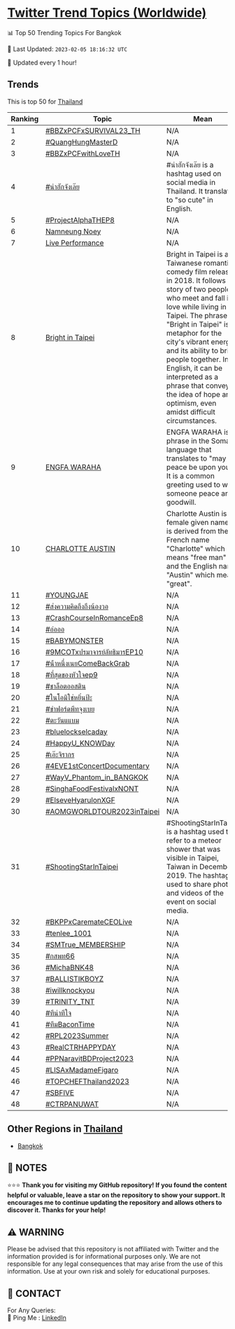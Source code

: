 [Twitter Trend Topics (Worldwide)](https://github.com/ErcinDedeoglu/Twitter-Trend-Topics)
==========


📊 Top 50 Trending Topics For Bangkok

📆 Last Updated: `2023-02-05 18:16:32 UTC`

🔧 Updated every 1 hour!


## Trends

This is top 50 for [Thailand](</Thailand>)

| Ranking | Topic | Mean |
| ------- | ------------ | ------------ |
| 1 | [#BBZxPCFxSURVIVAL23_TH](http://twitter.com/search?q=%23BBZxPCFxSURVIVAL23_TH) | N/A |
| 2 | [#QuangHungMasterD](http://twitter.com/search?q=%23QuangHungMasterD) | N/A |
| 3 | [#BBZxPCFwithLoveTH](http://twitter.com/search?q=%23BBZxPCFwithLoveTH) | N/A |
| 4 | [#น่าฮักจังเล๊ย](http://twitter.com/search?q=%23%e0%b8%99%e0%b9%88%e0%b8%b2%e0%b8%ae%e0%b8%b1%e0%b8%81%e0%b8%88%e0%b8%b1%e0%b8%87%e0%b9%80%e0%b8%a5%e0%b9%8a%e0%b8%a2) | #น่าฮักจังเล๊ย is a hashtag used on social media in Thailand. It translates to "so cute" in English. |
| 5 | [#ProjectAlphaTHEP8](http://twitter.com/search?q=%23ProjectAlphaTHEP8) | N/A |
| 6 | [Namneung Noey](http://twitter.com/search?q=Namneung+Noey) | N/A |
| 7 | [Live Performance](http://twitter.com/search?q=Live+Performance) | N/A |
| 8 | [Bright in Taipei](http://twitter.com/search?q=Bright+in+Taipei) | Bright in Taipei is a Taiwanese romantic comedy film released in 2018. It follows the story of two people who meet and fall in love while living in Taipei. The phrase "Bright in Taipei" is a metaphor for the city's vibrant energy and its ability to bring people together. In English, it can be interpreted as a phrase that conveys the idea of hope and optimism, even amidst difficult circumstances. |
| 9 | [ENGFA WARAHA](http://twitter.com/search?q=ENGFA+WARAHA) | ENGFA WARAHA is a phrase in the Somali language that translates to "may peace be upon you." It is a common greeting used to wish someone peace and goodwill. |
| 10 | [CHARLOTTE AUSTIN](http://twitter.com/search?q=CHARLOTTE+AUSTIN) | Charlotte Austin is a female given name. It is derived from the French name "Charlotte" which means "free man" and the English name "Austin" which means "great". |
| 11 | [#YOUNGJAE](http://twitter.com/search?q=%23YOUNGJAE) | N/A |
| 12 | [#ส่งความคิดถึงถึงน้องวอ](http://twitter.com/search?q=%23%e0%b8%aa%e0%b9%88%e0%b8%87%e0%b8%84%e0%b8%a7%e0%b8%b2%e0%b8%a1%e0%b8%84%e0%b8%b4%e0%b8%94%e0%b8%96%e0%b8%b6%e0%b8%87%e0%b8%96%e0%b8%b6%e0%b8%87%e0%b8%99%e0%b9%89%e0%b8%ad%e0%b8%87%e0%b8%a7%e0%b8%ad) | N/A |
| 13 | [#CrashCourseInRomanceEp8](http://twitter.com/search?q=%23CrashCourseInRomanceEp8) | N/A |
| 14 | [#อ๋อออ](http://twitter.com/search?q=%23%e0%b8%ad%e0%b9%8b%e0%b8%ad%e0%b8%ad%e0%b8%ad) | N/A |
| 15 | [#BABYMONSTER](http://twitter.com/search?q=%23BABYMONSTER) | N/A |
| 16 | [#9MCOTxปรมาจารย์ลัทธิมารEP10](http://twitter.com/search?q=%239MCOTx%e0%b8%9b%e0%b8%a3%e0%b8%a1%e0%b8%b2%e0%b8%88%e0%b8%b2%e0%b8%a3%e0%b8%a2%e0%b9%8c%e0%b8%a5%e0%b8%b1%e0%b8%97%e0%b8%98%e0%b8%b4%e0%b8%a1%e0%b8%b2%e0%b8%a3EP10) | N/A |
| 17 | [#น้ําหนึ่งเนยComeBackGrab](http://twitter.com/search?q=%23%e0%b8%99%e0%b9%89%e0%b9%8d%e0%b8%b2%e0%b8%ab%e0%b8%99%e0%b8%b6%e0%b9%88%e0%b8%87%e0%b9%80%e0%b8%99%e0%b8%a2ComeBackGrab) | N/A |
| 18 | [#ที่สุดของหัวใจep9](http://twitter.com/search?q=%23%e0%b8%97%e0%b8%b5%e0%b9%88%e0%b8%aa%e0%b8%b8%e0%b8%94%e0%b8%82%e0%b8%ad%e0%b8%87%e0%b8%ab%e0%b8%b1%e0%b8%a7%e0%b9%83%e0%b8%88ep9) | N/A |
| 19 | [#ชาล็อตออสติน](http://twitter.com/search?q=%23%e0%b8%8a%e0%b8%b2%e0%b8%a5%e0%b9%87%e0%b8%ad%e0%b8%95%e0%b8%ad%e0%b8%ad%e0%b8%aa%e0%b8%95%e0%b8%b4%e0%b8%99) | N/A |
| 20 | [#ในโอมิใช่หยิ่นป้ะ](http://twitter.com/search?q=%23%e0%b9%83%e0%b8%99%e0%b9%82%e0%b8%ad%e0%b8%a1%e0%b8%b4%e0%b9%83%e0%b8%8a%e0%b9%88%e0%b8%ab%e0%b8%a2%e0%b8%b4%e0%b9%88%e0%b8%99%e0%b8%9b%e0%b9%89%e0%b8%b0) | N/A |
| 21 | [#ขําฟอร์ดพีทจุงเบย](http://twitter.com/search?q=%23%e0%b8%82%e0%b9%8d%e0%b8%b2%e0%b8%9f%e0%b8%ad%e0%b8%a3%e0%b9%8c%e0%b8%94%e0%b8%9e%e0%b8%b5%e0%b8%97%e0%b8%88%e0%b8%b8%e0%b8%87%e0%b9%80%e0%b8%9a%e0%b8%a2) | N/A |
| 22 | [#ตะวันแแบม](http://twitter.com/search?q=%23%e0%b8%95%e0%b8%b0%e0%b8%a7%e0%b8%b1%e0%b8%99%e0%b9%81%e0%b9%81%e0%b8%9a%e0%b8%a1) | N/A |
| 23 | [#bluelockselcaday](http://twitter.com/search?q=%23bluelockselcaday) | N/A |
| 24 | [#HappyU_KNOWDay](http://twitter.com/search?q=%23HappyU_KNOWDay) | N/A |
| 25 | [#เอ๊ะจิรากร](http://twitter.com/search?q=%23%e0%b9%80%e0%b8%ad%e0%b9%8a%e0%b8%b0%e0%b8%88%e0%b8%b4%e0%b8%a3%e0%b8%b2%e0%b8%81%e0%b8%a3) | N/A |
| 26 | [#4EVE1stConcertDocumentary](http://twitter.com/search?q=%234EVE1stConcertDocumentary) | N/A |
| 27 | [#WayV_Phantom_in_BANGKOK](http://twitter.com/search?q=%23WayV_Phantom_in_BANGKOK) | N/A |
| 28 | [#SinghaFoodFestivalxNONT](http://twitter.com/search?q=%23SinghaFoodFestivalxNONT) | N/A |
| 29 | [#ElseveHyarulonXGF](http://twitter.com/search?q=%23ElseveHyarulonXGF) | N/A |
| 30 | [#AOMGWORLDTOUR2023inTaipei](http://twitter.com/search?q=%23AOMGWORLDTOUR2023inTaipei) | N/A |
| 31 | [#ShootingStarInTaipei](http://twitter.com/search?q=%23ShootingStarInTaipei) | #ShootingStarInTaipei is a hashtag used to refer to a meteor shower that was visible in Taipei, Taiwan in December 2019. The hashtag is used to share photos and videos of the event on social media. |
| 32 | [#BKPPxCaremateCEOLive](http://twitter.com/search?q=%23BKPPxCaremateCEOLive) | N/A |
| 33 | [#tenlee_1001](http://twitter.com/search?q=%23tenlee_1001) | N/A |
| 34 | [#SMTrue_MEMBERSHIP](http://twitter.com/search?q=%23SMTrue_MEMBERSHIP) | N/A |
| 35 | [#กสพท66](http://twitter.com/search?q=%23%e0%b8%81%e0%b8%aa%e0%b8%9e%e0%b8%9766) | N/A |
| 36 | [#MichaBNK48](http://twitter.com/search?q=%23MichaBNK48) | N/A |
| 37 | [#BALLISTIKBOYZ](http://twitter.com/search?q=%23BALLISTIKBOYZ) | N/A |
| 38 | [#iwillknockyou](http://twitter.com/search?q=%23iwillknockyou) | N/A |
| 39 | [#TRINITY_TNT](http://twitter.com/search?q=%23TRINITY_TNT) | N/A |
| 40 | [#ทีน่าทีใจ](http://twitter.com/search?q=%23%e0%b8%97%e0%b8%b5%e0%b8%99%e0%b9%88%e0%b8%b2%e0%b8%97%e0%b8%b5%e0%b9%83%e0%b8%88) | N/A |
| 41 | [#ทีมBaconTime](http://twitter.com/search?q=%23%e0%b8%97%e0%b8%b5%e0%b8%a1BaconTime) | N/A |
| 42 | [#RPL2023Summer](http://twitter.com/search?q=%23RPL2023Summer) | N/A |
| 43 | [#RealCTRHAPPYDAY](http://twitter.com/search?q=%23RealCTRHAPPYDAY) | N/A |
| 44 | [#PPNaravitBDProject2023](http://twitter.com/search?q=%23PPNaravitBDProject2023) | N/A |
| 45 | [#LISAxMadameFigaro](http://twitter.com/search?q=%23LISAxMadameFigaro) | N/A |
| 46 | [#TOPCHEFThailand2023](http://twitter.com/search?q=%23TOPCHEFThailand2023) | N/A |
| 47 | [#SBFIVE](http://twitter.com/search?q=%23SBFIVE) | N/A |
| 48 | [#CTRPANUWAT](http://twitter.com/search?q=%23CTRPANUWAT) | N/A |



## Other Regions in [Thailand](</Thailand>)

* [Bangkok](</Thailand/Bangkok.md>)



## 📝 NOTES

⭐⭐⭐ **Thank you for visiting my GitHub repository! If you found the content helpful or valuable, leave a star on the repository to show your support. It encourages me to continue updating the repository and allows others to discover it. Thanks for your help!**


## ⚠️ WARNING

Please be advised that this repository is not affiliated with Twitter and the information provided is for informational purposes only. We are not responsible for any legal consequences that may arise from the use of this information. Use at your own risk and solely for educational purposes.


## 📨 CONTACT

 For Any Queries:  
            🏓 Ping Me : [LinkedIn](https://www.linkedin.com/in/ercindedeoglu/)

